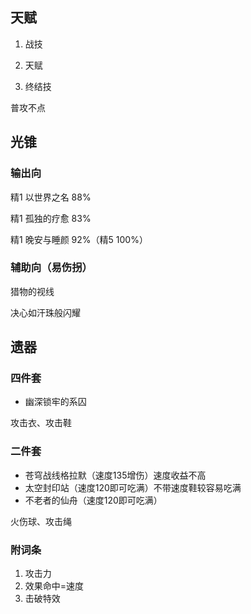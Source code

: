 ## 天赋

1. 战技

2. 天赋

3. 终结技

普攻不点

## 光锥

### 输出向

精1 以世界之名 88%

精1 孤独的疗愈 83%

精1 晚安与睡颜 92%（精5 100%）

### 辅助向（易伤拐）

猎物的视线

决心如汗珠般闪耀

## 遗器

### 四件套

- 幽深锁牢的系囚

攻击衣、攻击鞋

### 二件套

- 苍穹战线格拉默（速度135增伤）速度收益不高
- 太空封印站（速度120即可吃满）不带速度鞋较容易吃满
- 不老者的仙舟（速度120即可吃满）

火伤球、攻击绳

### 附词条

1. 攻击力
2. 效果命中=速度
3. 击破特效
